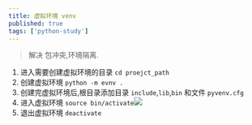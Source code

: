 ```yaml
---
title: 虚拟环境 venv
published: true
tags: ['python-study']
---
```



> 解决 包冲突,环境隔离. 

1. 进入需要创建虚拟环境的目录 `cd proejct_path`
2. 创建虚拟环境 `python -m evnv .`
3. 创建完虚拟环境后,根目录添加目录 `include`,`lib`,`bin` 和文件 `pyvenv.cfg`
4. 进入虚拟环境 `source bin/activate`![](https://tuchuang-1259257084.cos.ap-shanghai.myqcloud.com/2021/12/16/16396655974242.jpg)
5. 退出虚拟环境 `deactivate`

